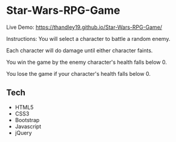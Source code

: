 # Star-Wars-RPG-Game

Live Demo: https://thandley19.github.io/Star-Wars-RPG-Game/

Instructions:
You will select a character to battle a random enemy.

Each character will do damage until either character faints.

You win the game by the enemy character's health falls below 0.

You lose the game if your character's health falls below 0.

## Tech

- HTML5
- CSS3
- Bootstrap
- Javascript
- jQuery
